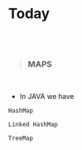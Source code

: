 # Today

<br>
<br>

>### MAPS

<br>

- In JAVA we have

```
HashMap

Linked HashMap

TreeMap
```

<br>
<br>


